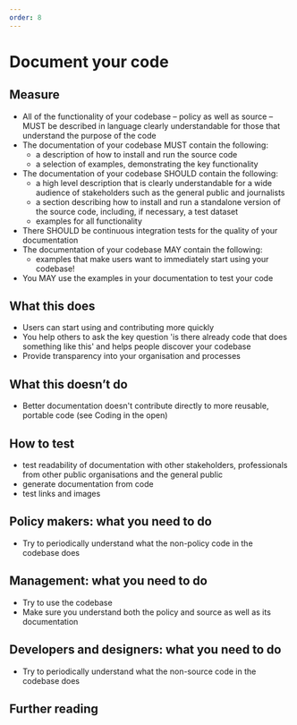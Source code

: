 ```yaml
---
order: 8
---
```

# Document your code

## Measure

* All of the functionality of your codebase – policy as well as source – MUST be described in language clearly understandable for those that understand the purpose of the code
* The documentation of your codebase MUST contain the following:
    * a description of how to install and run the source code
    * a selection of examples, demonstrating the key functionality
* The documentation of your codebase SHOULD contain the following:
    * a high level description that is clearly understandable for a wide audience of stakeholders such as the general public and journalists
    * a section describing how to install and run a standalone version of the source code, including, if necessary, a test dataset
    * examples for all functionality
* There SHOULD be continuous integration tests for the quality of your documentation
* The documentation of your codebase MAY contain the following:
    * examples that make users want to immediately start using your codebase!
* You MAY use the examples in your documentation to test your code

## What this does

* Users can start using and contributing more quickly
* You help others to ask the key question 'is there already code that does something like this' and helps people discover your codebase
* Provide transparency into your organisation and processes

## What this doesn’t do

* Better documentation doesn't contribute directly to more reusable, portable code (see Coding in the open)

## How to test

* test readability of documentation with other stakeholders, professionals from other public organisations and the general public
* generate documentation from code
* test links and images

## Policy makers: what you need to do

* Try to periodically understand what the non-policy code in the codebase does

## Management: what you need to do

* Try to use the codebase
* Make sure you understand both the policy and source as well as its documentation

## Developers and designers: what you need to do

* Try to periodically understand what the non-source code in the codebase does

## Further reading
